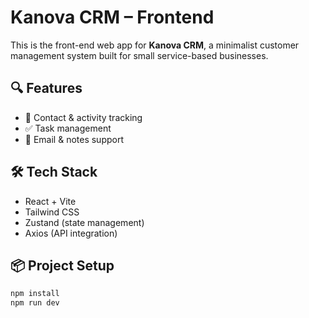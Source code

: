 # Kanova CRM – Frontend

This is the front-end web app for **Kanova CRM**, a minimalist customer management system built for small service-based businesses.

## 🔍 Features

- 🧾 Contact & activity tracking
- ✅ Task management
- 📧 Email & notes support

## 🛠️ Tech Stack

- React + Vite
- Tailwind CSS
- Zustand (state management)
- Axios (API integration)

## 📦 Project Setup

```bash
npm install
npm run dev
